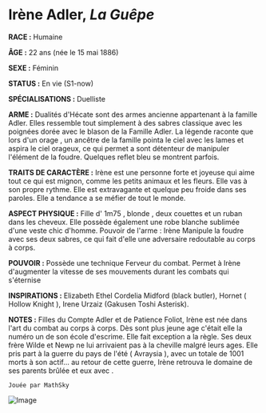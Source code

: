 # Irène Adler, *La Guêpe*

**RACE :** Humaine

**ÂGE :** 22 ans (née le 15 mai 1886)

**SEXE :** Féminin

**STATUS :** En vie (S1-now)

**SPÉCIALISATIONS :** Duelliste

**ARME :** Dualités d'Hécate sont des armes ancienne appartenant à la famille Adler. Elles ressemble tout simplement à des sabres classique avec les poignées dorée avec le blason de la Famille Adler. La légende raconte que lors d'un orage , un ancêtre de la famille pointa le ciel avec les lames et aspira le ciel orageux, ce qui permet a sont détenteur de manipuler l'élément de la foudre. Quelques reflet bleu se montrent parfois. 

**TRAITS DE CARACTÈRE :** Irène est une personne forte et joyeuse qui aime tout ce qui est mignon, comme les petits animaux et les fleurs. Elle vas à son propre rythme. Elle est extravagante et quelque peu froide dans ses paroles. Elle a tendance a se méfier de tout le monde. 

**ASPECT PHYSIQUE :** Fille d' 1m75 , blonde , deux couettes et un ruban dans les cheveux. Elle possède également une robe blanche sublimée d'une veste chic d'homme. Pouvoir de l'arme : Irène Manipule la foudre avec ses deux sabres, ce qui fait d'elle une adversaire redoutable au corps à corps. 

**POUVOIR :** Possède une technique Ferveur du combat. Permet à Irène d'augmenter la vitesse de ses mouvements durant les combats qui s'éternise

**INSPIRATIONS :** Elizabeth Ethel Cordelia Midford (black butler), Hornet ( Hollow Knight ), Irene Urzaiz (Gakusen Toshi Asterisk). 

**NOTES :** Filles du Compte Adler et de Patience Foliot, Irène est née dans l'art du combat au corps à corps. Dès sont plus jeune age c'était elle la numéro un de son école d'escrime. Elle fait exception a la règle. Ses deux frère Wilde et Newp ne lui arrivaient pas à la cheville malgré leurs ages. Elle pris part à la guerre du pays de l'été ( Avraysia ), avec un totale de 1001 morts à son actif... au retour de cette guerre, Irène retrouva le domaine de ses parents brûlée et eux avec .

`Jouée par MathSky`

![Image](https://data.enyxia.fr/images/characters/enyxiazero/irene.jpg)


